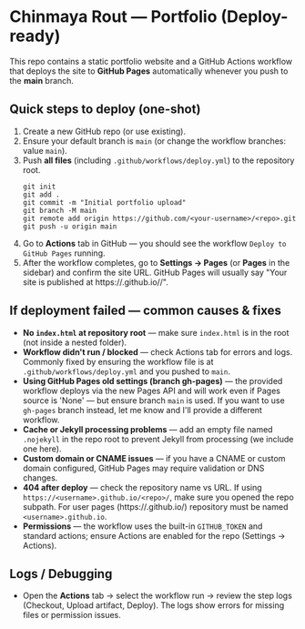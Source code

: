 # Chinmaya Rout — Portfolio (Deploy-ready)

This repo contains a static portfolio website and a GitHub Actions workflow that deploys the site to **GitHub Pages** automatically whenever you push to the **main** branch.

## Quick steps to deploy (one-shot)
1. Create a new GitHub repo (or use existing).  
2. Ensure your default branch is `main` (or change the workflow branches: value `main`).  
3. Push **all files** (including `.github/workflows/deploy.yml`) to the repository root.  
   ```
   git init
   git add .
   git commit -m "Initial portfolio upload"
   git branch -M main
   git remote add origin https://github.com/<your-username>/<repo>.git
   git push -u origin main
   ```
4. Go to **Actions** tab in GitHub — you should see the workflow `Deploy to GitHub Pages` running.  
5. After the workflow completes, go to **Settings → Pages** (or **Pages** in the sidebar) and confirm the site URL. GitHub Pages will usually say "Your site is published at https://<your-username>.github.io/<repo>/".

## If deployment failed — common causes & fixes
- **No `index.html` at repository root** — make sure `index.html` is in the root (not inside a nested folder).
- **Workflow didn't run / blocked** — check Actions tab for errors and logs. Commonly fixed by ensuring the workflow file is at `.github/workflows/deploy.yml` and you pushed to `main`.
- **Using GitHub Pages old settings (branch gh-pages)** — the provided workflow deploys via the new Pages API and will work even if Pages source is 'None' — but ensure branch `main` is used. If you want to use `gh-pages` branch instead, let me know and I'll provide a different workflow.
- **Cache or Jekyll processing problems** — add an empty file named `.nojekyll` in the repo root to prevent Jekyll from processing (we include one here).
- **Custom domain or CNAME issues** — if you have a CNAME or custom domain configured, GitHub Pages may require validation or DNS changes.
- **404 after deploy** — check the repository name vs URL. If using `https://<username>.github.io/<repo>/`, make sure you opened the repo subpath. For user pages (https://<username>.github.io/) repository must be named `<username>.github.io`.
- **Permissions** — the workflow uses the built-in `GITHUB_TOKEN` and standard actions; ensure Actions are enabled for the repo (Settings → Actions).

## Logs / Debugging
- Open the **Actions** tab → select the workflow run → review the step logs (Checkout, Upload artifact, Deploy). The logs show errors for missing files or permission issues.
